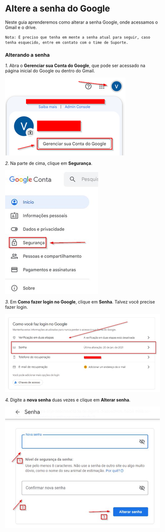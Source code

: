 # Altere a senha do Google

Neste guia aprenderemos como alterar a senha Google, onde acessamos o Gmail e o drive.

`Nota: É preciso que tenha em mente a senha atual para seguir, caso tenha esquecido, entre em contato com o time de Suporte.`

### Alterando a senha

*1.* Abra o **Gerenciar sua Conta do Google**, que pode ser acessado na página inicial do Google ou dentro do Gmail.

![passo1](/assets/images/senha_google_passo_1.png#center)

*2.* Na parte de cima, clique em **Segurança**.

![passo2](/assets/images/senha_google_passo_2.jpg#center)

*3.* Em **Como fazer login no Google**, clique em **Senha**. Talvez você precise fazer login.

![passo3](/assets/images/senha_google_passo_3.jpg#center)

*4.* Digite a **nova senha** duas vezes e clique em **Alterar senha**.

![passo4](/assets/images/senha_google_passo_4.jpg#center)